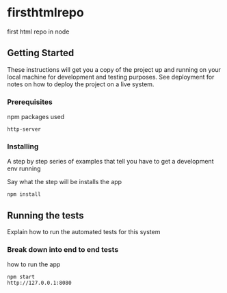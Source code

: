 # firsthtmlrepo

first html repo in node

## Getting Started

These instructions will get you a copy of the project up and running on your local machine for development and testing purposes. See deployment for notes on how to deploy the project on a live system.

### Prerequisites

npm packages used

```
http-server
```

### Installing

A step by step series of examples that tell you have to get a development env running

Say what the step will be installs the app

```
npm install
```

## Running the tests

Explain how to run the automated tests for this system

### Break down into end to end tests

how to run the app

```
npm start
http://127.0.0.1:8080
```


